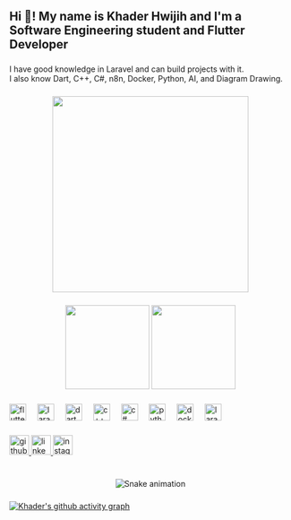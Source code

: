 <h2 align="left">Hi 👋! My name is Khader Hwijih and I'm a Software Engineering student and Flutter Developer</h2>

###

I have good knowledge in Laravel and can build projects with it.  
I also know Dart, C++, C#, n8n, Docker, Python, AI, and Diagram Drawing.

###

<div align="center">
  <img height="350" src="https://media1.tenor.com/m/f8G3Sf79TykAAAAC/berserk.gif" />
</div>

###

<div align="center">
  <img src="https://github-readme-stats.vercel.app/api?username=khaderhash&theme=github_dark" height="150" />
  <img src="https://github-readme-stats.vercel.app/api/top-langs?username=khaderhash&layout=compact&theme=github_dark" height="150" />
</div>

###

<div align="left">
  <img src="https://cdn.jsdelivr.net/gh/devicons/devicon/icons/flutter/flutter-original.svg" height="30" alt="flutter logo" />
  <img width="12" />
  <img src="https://github.com/laravel/art/blob/master/laravel-logo.png?raw=true" height="30" alt="laravel logo" />
  <img width="12" />
  <img src="https://cdn.jsdelivr.net/gh/devicons/devicon/icons/dart/dart-original.svg" height="30" alt="dart logo" />
  <img width="12" />
  <img src="https://cdn.jsdelivr.net/gh/devicons/devicon/icons/cplusplus/cplusplus-original.svg" height="30" alt="c++ logo" />
  <img width="12" />
  <img src="https://cdn.jsdelivr.net/gh/devicons/devicon/icons/csharp/csharp-original.svg" height="30" alt="c# logo" />
  <img width="12" />
  <img src="https://cdn.jsdelivr.net/gh/devicons/devicon/icons/python/python-original.svg" height="30" alt="python logo" />
  <img width="12" />
  <img src="https://cdn.jsdelivr.net/gh/devicons/devicon/icons/docker/docker-original.svg" height="30" alt="docker logo" />
  <img width="12" />
  <img src="https://laragon.org/favicon.ico" height="30" alt="laragon logo" />
</div>

###

<div align="left">
  <a href="https://github.com/khaderhash" target="_blank">
    <img src="https://img.shields.io/static/v1?message=GitHub&logo=github&label=&color=181717&logoColor=white&labelColor=&style=for-the-badge" height="35" alt="github logo" />
  </a>
  <a href="https://www.linkedin.com/in/khader-a8bb3629a/" target="_blank">
    <img src="https://img.shields.io/static/v1?message=LinkedIn&logo=linkedin&label=&color=0077B5&logoColor=white&labelColor=&style=for-the-badge" height="35" alt="linkedin logo" />
  </a>
  <a href="https://www.instagram.com/khader._.h/" target="_blank">
    <img src="https://img.shields.io/static/v1?message=Instagram&logo=instagram&label=&color=E4405F&logoColor=white&labelColor=&style=for-the-badge" height="35" alt="instagram logo" />
  </a>
</div>

###

<br clear="both">

<div align="center">
  <img src="https://github.com/khaderhash/khaderhash/raw/output/snake.gif" alt="Snake animation" />
</div>


###

[![Khader's github activity graph](https://github-readme-activity-graph.vercel.app/graph?username=khaderhash&theme=merko)](https://github.com/khaderhash/github-readme-activity-graph)
